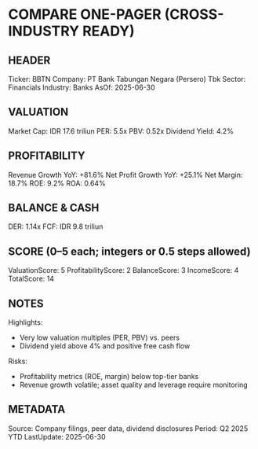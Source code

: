 # COMPARE ONE-PAGER (CROSS-INDUSTRY READY)

## HEADER
Ticker: BBTN
Company: PT Bank Tabungan Negara (Persero) Tbk
Sector: Financials
Industry: Banks
AsOf: 2025-06-30

## VALUATION
Market Cap: IDR 17.6 triliun
PER: 5.5x
PBV: 0.52x
Dividend Yield: 4.2%

## PROFITABILITY
Revenue Growth YoY: +81.6%
Net Profit Growth YoY: +25.1%
Net Margin: 18.7%
ROE: 9.2%
ROA: 0.64%

## BALANCE & CASH
DER: 1.14x
FCF: IDR 9.8 triliun

## SCORE (0–5 each; integers or 0.5 steps allowed)
ValuationScore: 5
ProfitabilityScore: 2
BalanceScore: 3
IncomeScore: 4
TotalScore: 14

## NOTES
Highlights:
- Very low valuation multiples (PER, PBV) vs. peers
- Dividend yield above 4% and positive free cash flow

Risks:
- Profitability metrics (ROE, margin) below top-tier banks
- Revenue growth volatile; asset quality and leverage require monitoring

## METADATA
Source: Company filings, peer data, dividend disclosures
Period: Q2 2025 YTD
LastUpdate: 2025-06-30